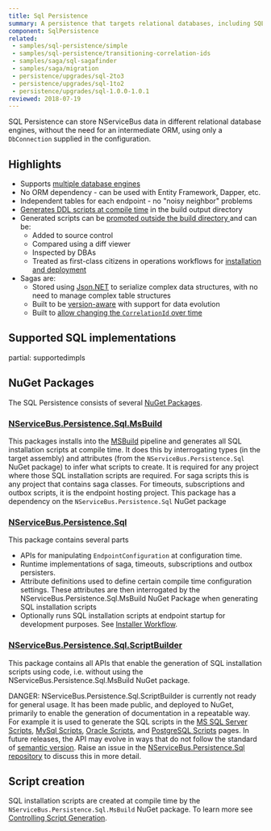 ```yaml
---
title: Sql Persistence
summary: A persistence that targets relational databases, including SQL Server, Oracle. MySQL, and PostgreSQL
component: SqlPersistence
related:
 - samples/sql-persistence/simple
 - samples/sql-persistence/transitioning-correlation-ids
 - samples/saga/sql-sagafinder
 - samples/saga/migration
 - persistence/upgrades/sql-2to3
 - persistence/upgrades/sql-1to2
 - persistence/upgrades/sql-1.0.0-1.0.1
reviewed: 2018-07-19
---
```



SQL Persistence can store NServiceBus data in different relational database engines, without the need for an intermediate ORM, using only a `DbConnection` supplied in the configuration.


## Highlights

* Supports [multiple database engines](#supported-sql-implementations)
* No ORM dependency - can be used with Entity Framework, Dapper, etc.
* Independent tables for each endpoint - no "noisy neighbor" problems
* [Generates DDL scripts at compile time](controlling-script-generation.md) in the build output directory
* Generated scripts can be [promoted outside the build directory ](controlling-script-generation.md#promotion) and can be:
  * Added to source control
  * Compared using a diff viewer
  * Inspected by DBAs
  * Treated as first-class citizens in operations workflows for [installation and deployment](install.md)
* Sagas are:
  * Stored using [Json.NET](http://www.newtonsoft.com/json) to serialize complex data structures, with no need to manage complex table structures
  * Built to be [version-aware](saga.md#json-net-settings-custom-settings-version-specific-type-specific-deserialization-settings) with support for data evolution
  * Built to [allow changing the `CorrelationId` over time](saga.md#correlation-ids)


## Supported SQL implementations

partial: supportedimpls


## NuGet Packages

The SQL Persistence consists of several [NuGet Packages](https://www.nuget.org/packages?q=NServiceBus.Persistence.Sql).


### [NServiceBus.Persistence.Sql.MsBuild](https://www.nuget.org/packages/NServiceBus.Persistence.Sql.MsBuild/)

This packages installs into the [MSBuild](https://docs.microsoft.com/en-us/visualstudio/msbuild/msbuild) pipeline and generates all SQL installation scripts at compile time. It does this by interrogating types (in the target assembly) and attributes (from the `NServiceBus.Persistence.Sql` NuGet package) to infer what scripts to create. It is required for any project where those SQL installation scripts are required. For saga scripts this is any project that contains saga classes. For timeouts, subscriptions and outbox scripts, it is the endpoint hosting project. This package has a dependency on the `NServiceBus.Persistence.Sql` NuGet package


### [NServiceBus.Persistence.Sql](https://www.nuget.org/packages/NServiceBus.Persistence.Sql/)

This package contains several parts

 * APIs for manipulating `EndpointConfiguration` at configuration time.
 * Runtime implementations of saga, timeouts, subscriptions and outbox persisters.
 * Attribute definitions used to define certain compile time configuration settings. These attributes are then interrogated by the NServiceBus.Persistence.Sql.MsBuild NuGet Package when generating SQL installation scripts
 * Optionally runs SQL installation scripts at endpoint startup for development purposes. See [Installer Workflow](installer-workflow.md).


### [NServiceBus.Persistence.Sql.ScriptBuilder](https://www.nuget.org/packages/NServiceBus.Persistence.Sql.ScriptBuilder/)

This package contains all APIs that enable the generation of SQL installation scripts using code, i.e. without using the NServiceBus.Persistence.Sql.MsBuild NuGet package.

DANGER: NServiceBus.Persistence.Sql.ScriptBuilder is currently not ready for general usage. It has been made public, and deployed to NuGet, primarily to enable the generation of documentation in a repeatable way. For example it is used to generate the SQL scripts in the [MS SQL Server Scripts](/persistence/sql/sqlserver-scripts.md), [MySql Scripts](/persistence/sql/mysql-scripts.md), [Oracle Scripts](/persistence/sql/oracle-scripts.md), and [PostgreSQL Scripts](/persistence/sql/postgresql-scripts.md) pages. In future releases, the API may evolve in ways that do not follow the standard of [semantic version](/nservicebus/upgrades/release-policy.md#semantic-versioning). Raise an issue in the [NServiceBus.Persistence.Sql repository](https://github.com/Particular/NServiceBus.Persistence.Sql/issues) to discuss this in more detail.


## Script creation

SQL installation scripts are created at compile time by the `NServiceBus.Persistence.Sql.MsBuild` NuGet package. To learn more see [Controlling Script Generation](/persistence/sql/controlling-script-generation.md).